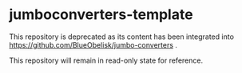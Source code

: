 # jumboconverters-template

This repository is deprecated as its content has been integrated into https://github.com/BlueObelisk/jumbo-converters .

This repository will remain in read-only state for reference.
